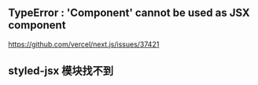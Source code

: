  

## TypeError : 'Component' cannot be used as JSX component

https://github.com/vercel/next.js/issues/37421



## styled-jsx 模块找不到



